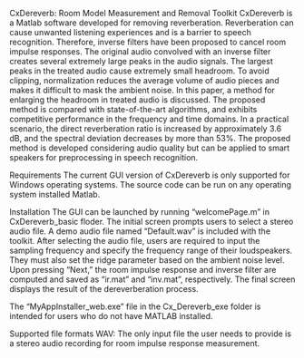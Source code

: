 CxDereverb: Room Model Measurement and Removal Toolkit
CxDereverb is a Matlab software developed for removing reverberation. Reverberation can cause unwanted listening experiences and is a barrier to speech recognition. Therefore, inverse filters have been proposed to cancel room impulse responses. The original audio convolved with an inverse filter creates several extremely large peaks in the audio signals. The largest peaks in the treated audio cause extremely small headroom. To avoid clipping, normalization reduces the average volume of audio pieces and makes it difficult to mask the ambient noise. In this paper, a method for enlarging the headroom in treated audio is discussed. The proposed method is compared with state-of-the-art algorithms, and exhibits competitive performance in the frequency and time domains. In a practical scenario, the direct reverberation ratio is increased by approximately 3.6 dB, and the spectral deviation decreases by more than 53%. The proposed method is developed considering audio quality but can be applied to smart speakers for preprocessing in speech recognition.

Requirements
The current GUI version of CxDereverb is only supported for Windows operating systems.
The source code can be run on any operating system installed Matlab.

Installation
The GUI can be launched by running “welcomePage.m” in CxDereverb_basic floder. The initial screen prompts users to select a stereo audio file. A demo audio file named “Default.wav” is included with the toolkit. After selecting the audio file, users are required to input the sampling frequency and specify the frequency range of their loudspeakers. They must also set the ridge parameter based on the ambient noise level. Upon pressing “Next,” the room impulse response and inverse filter are computed and saved as “ir.mat” and “inv.mat”, respectively. The final screen displays the result of the dereverberation process.

The “MyAppInstaller_web.exe” file in the Cx_Dereverb_exe folder is intended for users who do not have MATLAB installed.

Supported file formats
WAV: The only input file the user needs to provide is a stereo audio recording for room impulse response measurement. 

